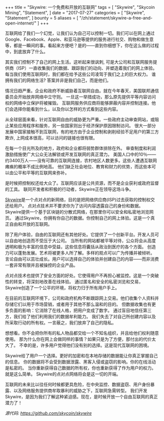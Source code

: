 +++
title = "Skywire: 一个免费和开放的互联网"
tags = [
    "Skywire",
    "Skycoin Mining",
    "Statement",
]
date = "2017-07-27"
categories = [
    "Skywire",
    "Statement",
]
bounty = 5
aliases = [
	"/zh/statement/skywire-a-free-and-open-internet/"
]
+++

互联网给了我们一个幻觉，让我们认为自己可以控制一切。我们可以在网上通过Google、Facebook、Apple、和亚马逊等提供的服务进行社交、购物和做生意等，都是一瞬间的事。看起来方便吧？是的——直到你细想下，你在这么做的过程中，到底放弃了什么。

其实我们控制不了自己的网上生活。这听起来很讽刺, 可是大公司和互联网服务提供商（ISP）一直收集我们的数据、跟踪我们的动向、并塑造着我们的网上体验。
每当我们使用互联网时，我们都在给予这些公司凌驾于我们之上的巨大权力。
谁拥有我们的网络生活?
答案并非是我们自己，而是他们。

情况日趋严重。企业和政府不断威胁着互联网自由。就在今年春天，美国联邦通信委员会开始放弃网络中立守则。
一旦这一举措成功，那么原先提供平等内容访问权的网络中立保护将被摧毁。
互联网服务供应商将能够屏蔽内容并控制连接。他们会选择你能看到什么，以及你以怎样的方式看到这些内容。

从全球层面来看，针对互联网自由的威胁更为严重。一些政府主动审查网站，或阻止某些应用程序和服务，另一些国家则出于经济保护原因限制访问。
很大一部分发展中国家接触不到互联网，有的地方由于企业控制和剥削经验不足用户的第三方欺诈, 上网成本很高，可以访问的链接也很有限。

在每一个目光所及的地方，政府和企业都将弱势群体排除在外。
审查制度和利润激励措施使广大公众无法解锁或开发互联网的真正潜力。
美国人口中的10％——约3400万人——没有可靠的互联网连接，农村地区人数更多。这些人遭遇互联网瘫痪的概率不成比例地高。
他们缺乏社会地位、教育和财力的优势，而这些本可以由公平和平等的互联网来弥补。

是时候把控制权还给大众了。互联网应该是公共资源，而不是企业获利或政府监督的工具。
联同开发者和积极的行动者，Skywire正在领导这场斗争。

[Skywire](https://github.com/skycoin/skywire)是一个点对点的新网络，目的是把网络供应商(ISP)过去获取的控制权交还给用户。
点对点技术并不要求你为了访问内容透露自己的身份和数据。
Skywire提供一个基于区块链的分散式网络，在那里你可以安全和私密地浏览网页。
通过Skywire，你拥有你自己的数据。你控制自己的网上体验。这是一个真正自由和开放的互联网。

除了用户体验，自由的互联网还有其他好处。它提供了一个创新平台。开发人员可以自由地创造而不受压于大公司。
当所有的网站都被平等对待，公众将会从高度透明和极为丰富的信息中受益，这些信息将囊括从政治到医疗的各个方面。
创造力可以蓬勃发展。艺术将被更多人所了解。多样的观点可以广为传播并被倾听。
言论自由可以茁壮成长。用户可以选择自己的体验并创建自己的内容——而非消费一套非常有限并且被操控的企业产品。

点对点技术也提供了安全方面的好处。它使得用户不再担心被监控。这是一个突破性的转变，将深刻地改善在线体验。
通过匿名和安全的私密浏览和交易，Skywire创造了一个公平的环境，将权力归于所有用户手上。

在目前的互联网环境下，公司和政府机构不断跟踪网上交易。他们收集个人资料并存储它们以用于市场营销，或者用于其他不那么温和的目的。
但数据收集也有更多负面的影响：它消除了在线人格，把用户变成了数字。
通过盲目地信任第三方，我们给了他们利用我们的数据牟利能力。
我们失去了对自己所创建内容以及所采取行动的所有权。一言蔽之，我们放弃了自己的隐私。

想想看。你不会把你所有的私人物品都交给一个不知名组织，并且给他们权利随意使用。
那为什么你在网上会做同样的事情？如果只是为了方便，那付出的代价太大了。
不幸的是，许多用户觉得他们没有别的选择。这是现代互联网的困境。

Skywire给了用户一个选择。更好的加密和在本地存储的数据能让你真正掌握自己的信息。
你的数据将不会受到数据泄露、黑客入侵或盗窃的影响。你的在线活动是私密的。
当你重新获得自己数据的所有权，你也重新获得了作为用户的权力。就是这么简单。
Skywire的点对点网络将会是这一切的开端。

互联网的未来比以往任何时候都更具危险，在中央监控、数据盗窃、用户身份暴露、以及网络服务提供商牟取暴利的威胁之下，互联网急需转型。
我们开发Skywire，是因为我们了解这种紧迫感。现在，是时候开放一个自由互联网的真正潜力了！

*源代码: https://github.com/skycoin/skywire*
